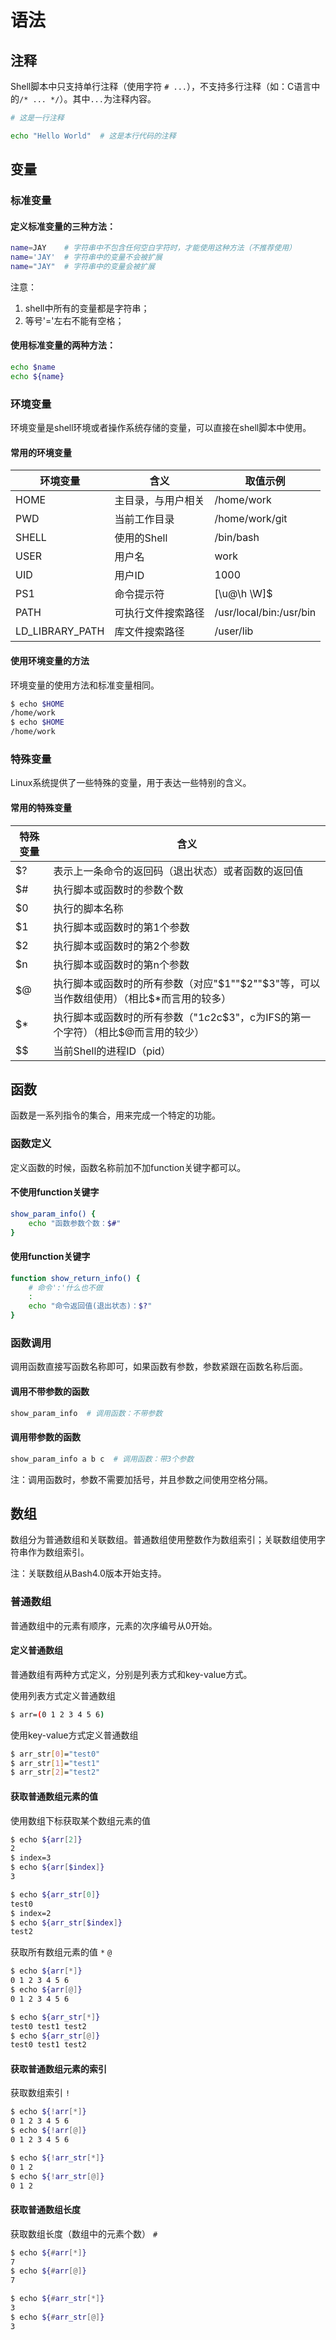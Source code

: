 # 语法

## 注释

Shell脚本中只支持单行注释（使用字符 `# ...`），不支持多行注释（如：C语言中的`/* ... */`）。其中`...`为注释内容。

```bash
# 这是一行注释
```

```bash
echo "Hello World"  # 这是本行代码的注释
```


## 变量

### 标准变量

#### 定义标准变量的三种方法：
```bash
name=JAY    # 字符串中不包含任何空白字符时，才能使用这种方法（不推荐使用）
name='JAY'  # 字符串中的变量不会被扩展
name="JAY"  # 字符串中的变量会被扩展
```
注意：
1. shell中所有的变量都是字符串；
2. 等号'='左右不能有空格；

#### 使用标准变量的两种方法：
```bash
echo $name
echo ${name}
```


### 环境变量

环境变量是shell环境或者操作系统存储的变量，可以直接在shell脚本中使用。

#### 常用的环境变量

|环境变量|含义          |取值示例   |
|--------|--------------|-----------|
|HOME|主目录，与用户相关|/home/work|
|PWD|当前工作目录|/home/work/git|
|SHELL|使用的Shell|/bin/bash|
|USER|用户名|work|
|UID|用户ID|1000|
|PS1|命令提示符|[\u@\h \W]\$|
|PATH|可执行文件搜索路径|/usr/local/bin:/usr/bin|
|LD_LIBRARY_PATH|库文件搜索路径|/user/lib|

#### 使用环境变量的方法

环境变量的使用方法和标准变量相同。
```bash
$ echo $HOME
/home/work
$ echo $HOME
/home/work
```


### 特殊变量

Linux系统提供了一些特殊的变量，用于表达一些特别的含义。

#### 常用的特殊变量

|特殊变量|含义          |
|--------|--------------|
|$?|表示上一条命令的返回码（退出状态）或者函数的返回值|
|$#|执行脚本或函数时的参数个数|
|$0|执行的脚本名称|
|$1|执行脚本或函数时的第1个参数|
|$2|执行脚本或函数时的第2个参数|
|$n|执行脚本或函数时的第n个参数|
|$@|执行脚本或函数时的所有参数（对应"$1""$2""$3"等，可以当作数组使用）（相比$*而言用的较多）|
|$*|执行脚本或函数时的所有参数（"$1c$2c$3"，c为IFS的第一个字符）（相比$@而言用的较少）|
|$$|当前Shell的进程ID（pid）|


##  函数

函数是一系列指令的集合，用来完成一个特定的功能。

### 函数定义

定义函数的时候，函数名称前加不加function关键字都可以。

#### 不使用function关键字
```bash
show_param_info() { 
    echo "函数参数个数：$#"
}
```

#### 使用function关键字
```bash
function show_return_info() { 
    # 命令':'什么也不做
    :
    echo "命令返回值(退出状态)：$?"
}
```


### 函数调用

调用函数直接写函数名称即可，如果函数有参数，参数紧跟在函数名称后面。

#### 调用不带参数的函数

```bash
show_param_info  # 调用函数：不带参数
```

#### 调用带参数的函数

```bash
show_param_info a b c  # 调用函数：带3个参数
```
注：调用函数时，参数不需要加括号，并且参数之间使用空格分隔。


## 数组

数组分为普通数组和关联数组。普通数组使用整数作为数组索引；关联数组使用字符串作为数组索引。

注：关联数组从Bash4.0版本开始支持。

### 普通数组

普通数组中的元素有顺序，元素的次序编号从0开始。

#### 定义普通数组

普通数组有两种方式定义，分别是列表方式和key-value方式。

使用列表方式定义普通数组
```bash
$ arr=(0 1 2 3 4 5 6)
```

使用key-value方式定义普通数组
```bash
$ arr_str[0]="test0"
$ arr_str[1]="test1"
$ arr_str[2]="test2"
```


#### 获取普通数组元素的值

使用数组下标获取某个数组元素的值
```bash
$ echo ${arr[2]}
2
$ index=3
$ echo ${arr[$index]}
3
```
```bash
$ echo ${arr_str[0]}
test0
$ index=2
$ echo ${arr_str[$index]}
test2
```

获取所有数组元素的值 `*` `@`
```bash
$ echo ${arr[*]}
0 1 2 3 4 5 6
$ echo ${arr[@]}
0 1 2 3 4 5 6
```
```bash
$ echo ${arr_str[*]}
test0 test1 test2
$ echo ${arr_str[@]}
test0 test1 test2
```

#### 获取普通数组元素的索引

获取数组索引 `!`
```bash
$ echo ${!arr[*]}
0 1 2 3 4 5 6
$ echo ${!arr[@]}  
0 1 2 3 4 5 6
```
```bash
$ echo ${!arr_str[*]}
0 1 2
$ echo ${!arr_str[@]}
0 1 2
```

#### 获取普通数组长度

获取数组长度（数组中的元素个数） `#`
```bash
$ echo ${#arr[*]}
7
$ echo ${#arr[@]}
7
```
```bash
$ echo ${#arr_str[*]}
3
$ echo ${#arr_str[@]}
3
```
















